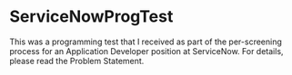 # ServiceNowProgTest
This was a programming test that I received as part of the per-screening process for an Application Developer position at ServiceNow.
For details, please read the Problem Statement.
